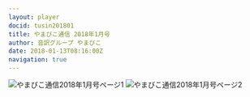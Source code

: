 ```yaml
---
layout: player
docid: tusin201801
title: やまびこ通信 2018年1月号
author: 音訳グループ やまびこ
date: 2018-01-13T08:16:00Z
navigation: true
---
```

<script>
//<![CDATA[
$(document).ready(function(){

	new jPlayerPlaylist({
		jPlayer: "#jquery_jplayer_1",
		cssSelectorAncestor: "#jp_container_1"
	}, [
		{
			title:"やまびこ通信2018年1月号",
			mp3:"./media/tusin201801/sound0001.mp3",
			oga:"./media/tusin201801/sound0001.ogg"
		},
		{
			title:"〈12月活動報告〉",
			mp3:"./media/tusin201801/sound0002.mp3",
			oga:"./media/tusin201801/sound0002.ogg"
		},
		{
			title:"〈1月活動予定〉",
			mp3:"./media/tusin201801/sound0003.mp3",
			oga:"./media/tusin201801/sound0003.ogg"
		},
		{
			title:"〈録音図書作成〉",
			mp3:"./media/tusin201801/sound0004.mp3",
			oga:"./media/tusin201801/sound0004.ogg"
		},
		{
			title:"〈対面音訳〉",
			mp3:"./media/tusin201801/sound0005.mp3",
			oga:"./media/tusin201801/sound0005.ogg"
		},
		{
			title:"〈十条台句会〉",
			mp3:"./media/tusin201801/sound0006.mp3",
			oga:"./media/tusin201801/sound0006.ogg"
		},
		{
			title:"新入会員から",
			mp3:"./media/tusin201801/sound0007.mp3",
			oga:"./media/tusin201801/sound0007.ogg"
		},
		{
			title:"Let's try!!",
			mp3:"./media/tusin201801/sound0008.mp3",
			oga:"./media/tusin201801/sound0008.ogg"
		},
		{
			title:"終わり",
			mp3:"./media/tusin201801/sound0009.mp3",
			oga:"./media/tusin201801/sound0009.ogg"
		}
	], {
		playlistOptions: {
 		   autoPlay: true
    		},
		swfPath: "./jPlayer-2.9.2/dist/jplayer",
		supplied: "oga, mp3",
		wmode: "window",
		useStateClassSkin: true,
		autoBlur: false,
		smoothPlayBar: true,
		keyEnabled: true
	});
$("#jquery_jplayer_1").jPlayer("volume", 1);
});
//]]>
</script>
<img src="media/tusin201801-1.png" alt="やまびこ通信2018年1月号ページ1" srcset="media/tusin201801-1.svg" />
<img src="media/tusin201801-2.png" alt="やまびこ通信2018年1月号ページ2" srcset="media/tusin201801-2.svg" />

